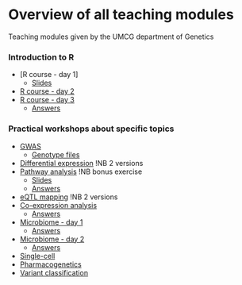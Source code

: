 # Overview of all teaching modules

Teaching modules given by the UMCG department of Genetics

### Introduction to R
* [R course - day 1]
	* [Slides](R-course/day3Recap.pptx)
* [R course - day 2](R-course/statistics.html)
* [R course - day 3](R-course/plotting.html)
	* [Answers](R-course/plottingAnswers.html)

### Practical workshops about specific topics
* [GWAS](Practicals/GWAS/gwas_tutorial_2019.Rmd)
	* [Genotype files](Practicals/GWAS/celiac_gwas)
* [Differential expression](Practicals/differential-expression/rnaseq_practical1.html) !NB 2 versions
* [Pathway analysis](Practicals/pathway-analysis/Pathway_analysis_students.html) !NB bonus exercise
	* [Slides](Practicals/pathway-analysis/Pathway_analysis.pptx) 
	* [Answers](Practicals/pathway-analysis/Pathway_analysis.html)
* [eQTL mapping](Practicals/eQTLs) !NB 2 versions
* [Co-expression analysis](Practicals/co-expression/CoExpression_Tutorial.html)
	* [Answers](Practicals/co-expression/Rcommancs_Tutorial.html)
* [Microbiome - day 1](Practical/microbiome/Day_1.md)
	* [Answers](Practical/microbiome/Day_1_with_code.md)
* [Microbiome - day 2](Practical/microbiome/Day_2.md)
	* [Answers](Practical/microbiome/Day_2_with_code.md)
* [Single-cell]()
* [Pharmacogenetics]()
* [Variant classification]()
